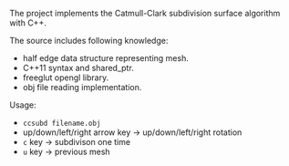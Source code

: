 The project implements the Catmull-Clark subdivision surface algorithm with C++.

The source includes following knowledge:

* half edge data structure representing mesh.
* C++11 syntax and shared_ptr.
* freeglut opengl library.
* obj file reading implementation.

Usage:
* `ccsubd filename.obj`
* up/down/left/right arrow key -> up/down/left/right rotation
* `c` key -> subdivison one time
* `u` key -> previous mesh

